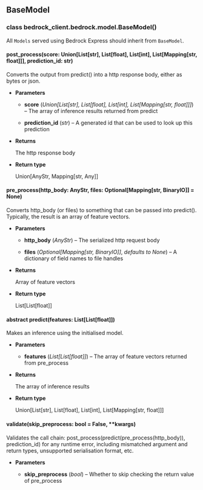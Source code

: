 ## BaseModel


### class bedrock_client.bedrock.model.BaseModel()
All `Models` served using Bedrock Express should inherit from `BaseModel`.


#### post_process(score: Union[List[str], List[float], List[int], List[Mapping[str, float]]], prediction_id: str)
Converts the output from predict() into a http response body, either as bytes or json.


* **Parameters**

    * **score** (*Union[List[str], List[float], List[int], List[Mapping[str, float]]]*) – The array of inference results returned from predict

    * **prediction_id** (*str*) – A generated id that can be used to look up this prediction



* **Returns**

    The http response body



* **Return type**

    Union[AnyStr, Mapping[str, Any]]



#### pre_process(http_body: AnyStr, files: Optional[Mapping[str, BinaryIO]] = None)
Converts http_body (or files) to something that can be passed into predict().
Typically, the result is an array of feature vectors.


* **Parameters**

    * **http_body** (*AnyStr*) – The serialized http request body

    * **files** (*Optional[Mapping[str, BinaryIO]]*, *defaults to None*) – A dictionary of field names to file handles



* **Returns**

    Array of feature vectors



* **Return type**

    List[List[float]]



#### abstract predict(features: List[List[float]])
Makes an inference using the initialised model.


* **Parameters**

    * **features** (*List[List[float]]*) – The array of feature vectors returned from pre_process



* **Returns**

    The array of inference results



* **Return type**

    Union[List[str], List[float], List[int], List[Mapping[str, float]]]



#### validate(skip_preprocess: bool = False, \*\*kwargs)
Validates the call chain: post_process(predict(pre_process(http_body)), prediction_id)
for any runtime error, including mismatched argument and return types, unsupported
serialisation format, etc.


* **Parameters**

    * **skip_preprocess** (*bool*) – Whether to skip checking the return value of pre_process
